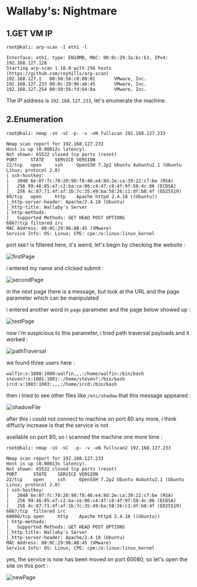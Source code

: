 # Wallaby's: Nightmare

## 1.GET VM IP

```text
root@kali: arp-scan -I eth1 -l

Interface: eth1, type: EN10MB, MAC: 00:0c:29:3a:bc:b3, IPv4: 192.168.127.128
Starting arp-scan 1.10.0 with 256 hosts (https://github.com/royhills/arp-scan)
192.168.127.1   00:50:56:c0:00:01       VMware, Inc.
192.168.127.233 00:0c:29:96:ab:45       VMware, Inc.
192.168.127.254 00:50:56:fd:64:8a       VMware, Inc.
```

The IP address is `192.168.127.233`, let's enumerate the machine.

## 2.Enumeration

```text
root@kali: nmap -sV -sC -p- -v -oN fullscan 192.168.127.233

Nmap scan report for 192.168.127.233
Host is up (0.00012s latency).
Not shown: 65532 closed tcp ports (reset)
PORT     STATE    SERVICE VERSION
22/tcp   open     ssh     OpenSSH 7.2p2 Ubuntu 4ubuntu2.1 (Ubuntu Linux; protocol 2.0)
| ssh-hostkey:
|   2048 6e:07:fc:70:20:98:f8:46:e4:8d:2e:ca:39:22:c7:be (RSA)
|   256 99:46:05:e7:c2:ba:ce:06:c4:47:c8:4f:9f:58:4c:86 (ECDSA)
|_  256 4c:87:71:4f:af:1b:7c:35:49:ba:58:26:c1:df:b8:4f (ED25519)
80/tcp   open     http    Apache httpd 2.4.18 ((Ubuntu))
|_http-server-header: Apache/2.4.18 (Ubuntu)
|_http-title: Wallaby's Server
| http-methods:
|_  Supported Methods: GET HEAD POST OPTIONS
6667/tcp filtered irc
MAC Address: 00:0C:29:96:AB:45 (VMware)
Service Info: OS: Linux; CPE: cpe:/o:linux:linux_kernel
```

port `6667` is filtered here, it's weird, let's begin by checking the website :

![firstPage](https://github.com/Git-K3rnel/VulnHub/assets/127470407/9044b9e0-6133-4d36-adb8-1aa1411d4985)

i entered my name and clicked submit :

![secondPage](https://github.com/Git-K3rnel/VulnHub/assets/127470407/382e8f34-5d08-4879-ae79-116ff0617291)

in the next page there is a message, but look at the URL and the page parameter which can be manipulated

i entered another word in `page` parameter and the page below showed up :

![testPage](https://github.com/Git-K3rnel/VulnHub/assets/127470407/12e9fad5-4921-40e0-81d2-d7bc1a0d9b8a)

now i'm suspicious to this parameter, i tried path traversal payloads and it worked :

![pathTraversal](https://github.com/Git-K3rnel/VulnHub/assets/127470407/661ac9e0-e246-4ff4-96bf-dd340e447687)

we found three users here :

```text
walfin:x:1000:1000:walfin,,,:/home/walfin:/bin/bash
steven?:x:1001:1001::/home/steven?:/bin/bash
ircd:x:1003:1003:,,,:/home/ircd:/bin/bash
```

then i tried to see other files like `/etc/shadow` that this message appeared :

![shadowFile](https://github.com/Git-K3rnel/VulnHub/assets/127470407/4a39972b-2181-4e13-bec2-7d313a7ed7c1)

after this i could not connect to machine on port 80 any more, i think diffucly increase is that the service is not 

available on port 80, so i scanned the machine one more time :

```text
root@kali: nmap -sV -sC  -p- -v -oN fullscan2 192.168.127.233

Nmap scan report for 192.168.127.233
Host is up (0.00013s latency).
Not shown: 65532 closed tcp ports (reset)
PORT      STATE    SERVICE VERSION
22/tcp    open     ssh     OpenSSH 7.2p2 Ubuntu 4ubuntu2.1 (Ubuntu Linux; protocol 2.0)
| ssh-hostkey:
|   2048 6e:07:fc:70:20:98:f8:46:e4:8d:2e:ca:39:22:c7:be (RSA)
|   256 99:46:05:e7:c2:ba:ce:06:c4:47:c8:4f:9f:58:4c:86 (ECDSA)
|_  256 4c:87:71:4f:af:1b:7c:35:49:ba:58:26:c1:df:b8:4f (ED25519)
6667/tcp  filtered irc
60080/tcp open     http    Apache httpd 2.4.18 ((Ubuntu))
| http-methods:
|_  Supported Methods: GET HEAD POST OPTIONS
|_http-title: Wallaby's Server
|_http-server-header: Apache/2.4.18 (Ubuntu)
MAC Address: 00:0C:29:96:AB:45 (VMware)
Service Info: OS: Linux; CPE: cpe:/o:linux:linux_kernel
```

yes, the service is now has been moved on port 60080, so let's open the site on this port :

![newPage](https://github.com/Git-K3rnel/VulnHub/assets/127470407/ad7c2230-6008-43b3-84ea-83c93f0719d5)








